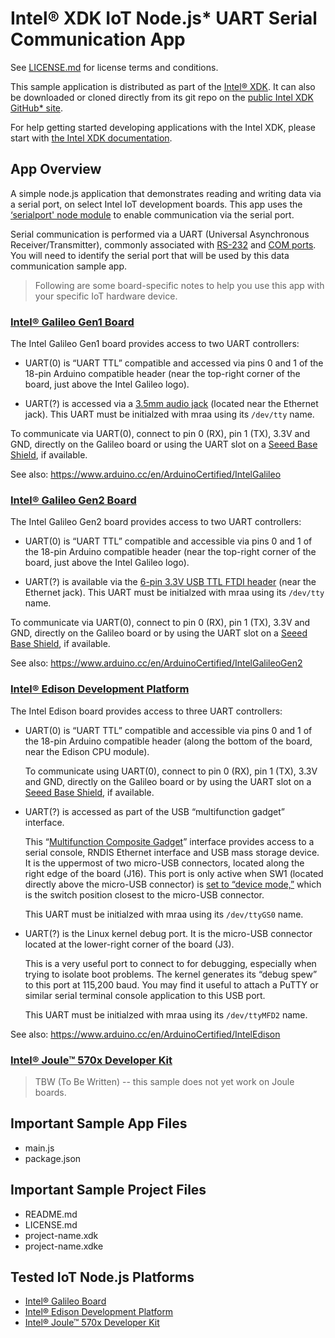 Intel® XDK IoT Node.js\* UART Serial Communication App
======================================================
See [LICENSE.md](LICENSE.md) for license terms and conditions.

This sample application is distributed as part of the [Intel® XDK][1]. It can
also be downloaded or cloned directly from its git repo on the [public Intel XDK
GitHub\* site][2].

[1]: http://xdk.intel.com
[2]: https://github.com/gomobile

For help getting started developing applications with the Intel XDK, please
start with [the Intel XDK documentation][3].

[3]: https://software.intel.com/en-us/xdk/docs

App Overview
------------
A simple node.js application that demonstrates reading and writing data via a
serial port, on select Intel IoT development boards. This app uses the
[‘serialport' node module][4] to enable communication via the serial port.

[4]: https://www.npmjs.com/package/serialport

Serial communication is performed via a UART (Universal Asynchronous
Receiver/Transmitter), commonly associated with [RS-232][5] and [COM ports][6].
You will need to identify the serial port that will be used by this data
communication sample app.

[5]: https://en.wikipedia.org/wiki/RS-232
[6]: https://en.wikipedia.org/wiki/COM_(hardware_interface)

>   Following are some board-specific notes to help you use this app with your
>   specific IoT hardware device.

### [Intel® Galileo Gen1 Board](http://intel.com/galileo)

The Intel Galileo Gen1 board provides access to two UART controllers:

* UART(0) is “UART TTL” compatible and accessed via pins 0 and 1 of the 18-pin
  Arduino compatible header (near the top-right corner of the board, just
  above the Intel Galileo logo).

* UART(?) is accessed via a [3.5mm audio jack][7] (located near the Ethernet
  jack). This UART must be initialzed with mraa using its `/dev/tty` name.

[7]: http://www.ftdichip.com/Products/Cables/USBTTLSerial.htm

To communicate via UART(0), connect to pin 0 (RX), pin 1 (TX), 3.3V and GND,
directly on the Galileo board or using the UART slot on a [Seeed Base
Shield][8], if available.

[8]: https://www.seeedstudio.com/Base-Shield-V2-p-1378.html

See also: https://www.arduino.cc/en/ArduinoCertified/IntelGalileo

### [Intel® Galileo Gen2 Board](http://intel.com/galileo)

The Intel Galileo Gen2 board provides access to two UART controllers:

* UART(0) is “UART TTL” compatible and accessible via pins 0 and 1 of the 18-pin
  Arduino compatible header (near the top-right corner of the board, just
  above the Intel Galileo logo).

* UART(?) is available via the [6-pin 3.3V USB TTL FTDI header][9] (near the
  Ethernet jack). This UART must be initialzed with mraa using its `/dev/tty`
  name.

[9]: http://www.ftdichip.com/Products/Cables/USBTTLSerial.htm

To communicate via UART(0), connect to pin 0 (RX), pin 1 (TX), 3.3V and GND,
directly on the Galileo board or by using the UART slot on a [Seeed Base
Shield][10], if available.

[10]: https://www.seeedstudio.com/Base-Shield-V2-p-1378.html

See also: https://www.arduino.cc/en/ArduinoCertified/IntelGalileoGen2

### [Intel® Edison Development Platform](http://intel.com/edison)

The Intel Edison board provides access to three UART controllers:

* UART(0) is “UART TTL” compatible and accessible via pins 0 and 1 of the 18-pin
  Arduino compatible header (along the bottom of the board, near the Edison
  CPU module).

  To communicate using UART(0), connect to pin 0 (RX), pin 1 (TX), 3.3V and GND,
  directly on the Galileo board or by using the UART slot on a [Seeed Base
  Shield][13], if available.

[13]: https://www.seeedstudio.com/Base-Shield-V2-p-1378.html

* UART(?) is accessed as part of the USB “multifunction gadget” interface.

  This “[Multifunction Composite Gadget][11]” interface provides access to a
  serial console, RNDIS Ethernet interface and USB mass storage device. It is
  the uppermost of two micro-USB connectors, located along the right edge of
  the board (J16). This port is only active when SW1 (located directly above
  the micro-USB connector) is [set to “device mode,”][12] which is the switch
  position closest to the micro-USB connector.

  This UART must be initialzed with mraa using its `/dev/ttyGS0` name.

[11]: https://www.kernel.org/doc/Documentation/usb/gadget_multi.txt
[12]: https://communities.intel.com/docs/DOC-23454

* UART(?) is the Linux kernel debug port. It is the micro-USB connector located
  at the lower-right corner of the board (J3).

  This is a very useful port to connect to for debugging, especially when
  trying to isolate boot problems. The kernel generates its “debug spew” to
  this port at 115,200 baud. You may find it useful to attach a PuTTY or
  similar serial terminal console application to this USB port.

  This UART must be initialzed with mraa using its `/dev/ttyMFD2` name.

See also: https://www.arduino.cc/en/ArduinoCertified/IntelEdison

### [Intel® Joule™ 570x Developer Kit](http://intel.com/joule)

>   TBW (To Be Written) -- this sample does not yet work on Joule boards.

Important Sample App Files
--------------------------
* main.js
* package.json

Important Sample Project Files
------------------------------
* README.md
* LICENSE.md
* project-name.xdk
* project-name.xdke

Tested IoT Node.js Platforms
----------------------------
* [Intel® Galileo Board](http://intel.com/galileo)
* [Intel® Edison Development Platform](http://intel.com/edison)
* [Intel® Joule™ 570x Developer Kit](http://intel.com/joule)
